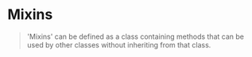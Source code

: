# Mixins 

> 'Mixins' can be defined as a class containing methods that can be used by other classes without inheriting from that class.
